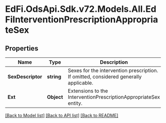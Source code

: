 # EdFi.OdsApi.Sdk.v72.Models.All.EdFiInterventionPrescriptionAppropriateSex

## Properties

Name | Type | Description | Notes
------------ | ------------- | ------------- | -------------
**SexDescriptor** | **string** | Sexes for the intervention prescription. If omitted, considered generally applicable. | 
**Ext** | **Object** | Extensions to the InterventionPrescriptionAppropriateSex entity. | [optional] 

[[Back to Model list]](../README.md#documentation-for-models) [[Back to API list]](../README.md#documentation-for-api-endpoints) [[Back to README]](../README.md)

